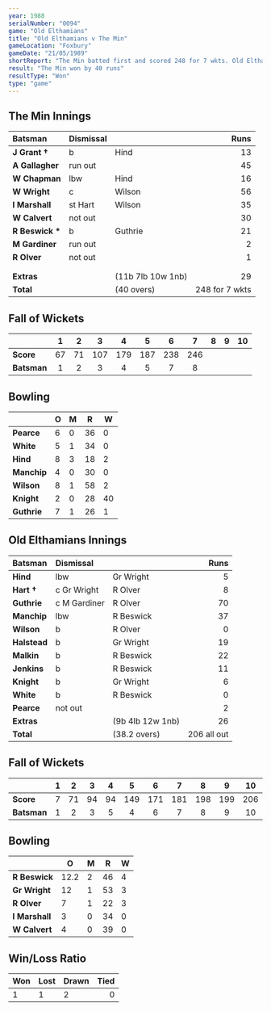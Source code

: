 ```yaml
---
year: 1988
serialNumber: "0094" 
game: "Old Elthamians"
title: "Old Elthamians v The Min"
gameLocation: "Foxbury"
gameDate: "21/05/1989"
shortReport: "The Min batted first and scored 248 for 7 wkts. Old Elthamians were bowled out for 206"
result: "The Min won by 40 runs"
resultType: "Won"
type: "game"
---
```


## The Min Innings

| Batsman | Dismissal |  | Runs |
|:---|:---|---|---:|
| **J Grant &#8224;** | b | Hind | 13 | 
| **A Gallagher** | run out |  | 45 | 
| **W Chapman** | lbw | Hind | 16 | 
| **W Wright** | c | Wilson | 56 | 
| **I Marshall** | st Hart  | Wilson | 35 | 
| **W Calvert** | not out |  | 30 | 
| **R Beswick &#42;** | b | Guthrie | 21 | 
| **M Gardiner** | run out |  | 2 | 
| **R Olver** | not out |  | 1 | 
|  |  |  |  |
|  |  |  |  | 
| **Extras** | | (11b 7lb 10w 1nb) | 29 | 
| **Total** | | (40 overs) | 248 for 7 wkts | 

## Fall of Wickets

| | 1 | 2 | 3 | 4 | 5 | 6 | 7 | 8 | 9 | 10 |
|---|:---:|:---:|:---:|:---:|:---:|:---:|:---:|:---:|:---:|:---:|
| **Score** | 67 | 71 | 107 | 179 | 187 | 238 | 246 |  |  |  | 
| **Batsman** | 1 | 2 | 3 | 4 | 5 | 7 | 8 |  |  |  | 

## Bowling

| | O | M | R | W |
|---|---|---|---|---|
| **Pearce** | 6 | 0 | 36 | 0 | 
| **White** | 5 | 1 | 34 | 0 | 
| **Hind** | 8 | 3 | 18 | 2 | 
| **Manchip** | 4 | 0 | 30 | 0 | 
| **Wilson** | 8 | 1 | 58 | 2 | 
| **Knight** | 2 | 0 | 28 | 40| 
| **Guthrie** | 7 | 1 | 26 | 1 | 

## Old Elthamians Innings

| Batsman | Dismissal |  | Runs |
|:---|:---|---|---:|
| **Hind** | lbw | Gr Wright | 5 | 
| **Hart &#8224;** | c Gr Wright | R Olver | 8 | 
| **Guthrie** | c M Gardiner | R Olver | 70 | 
| **Manchip** | lbw | R Beswick | 37 | 
| **Wilson** | b | R Olver | 0 | 
| **Halstead** | b | Gr Wright | 19 |
| **Malkin** | b | R Beswick | 22 | 
| **Jenkins** | b | R Beswick | 11 |
| **Knight** | b | Gr Wright | 6 | 
| **White** | b | R Beswick | 0 | 
| **Pearce** | not out |  | 2 |
| **Extras** | | (9b 4lb 12w 1nb) | 26 | 
| **Total** | | (38.2 overs) | 206 all out | 

## Fall of Wickets

| | 1 | 2 | 3 | 4 | 5 | 6 | 7 | 8 | 9 | 10 |
|---|:---:|:---:|:---:|:---:|:---:|:---:|:---:|:---:|:---:|:---:|
| **Score** | 7 | 71 | 94 | 94 | 149 | 171 | 181 | 198 | 199 | 206 |
| **Batsman** | 1 | 2 | 3 | 5 | 4 | 6 | 7 | 8 | 9 | 10 |

## Bowling

| | O | M | R | W |
|---|---|---|---|---|
| **R Beswick** | 12.2 | 2 | 46 | 4 | 
| **Gr Wright** | 12 | 1 | 53 | 3 | 
| **R Olver** | 7 | 1 | 22 | 3 | 
| **I Marshall** | 3 | 0 | 34 | 0 | 
| **W Calvert** | 4 | 0 | 39 | 0 |

## Win/Loss Ratio

| Won | Lost | Drawn | Tied |
|:---|:---|:---|---:|
| 1 | 1 | 2 | 0 |